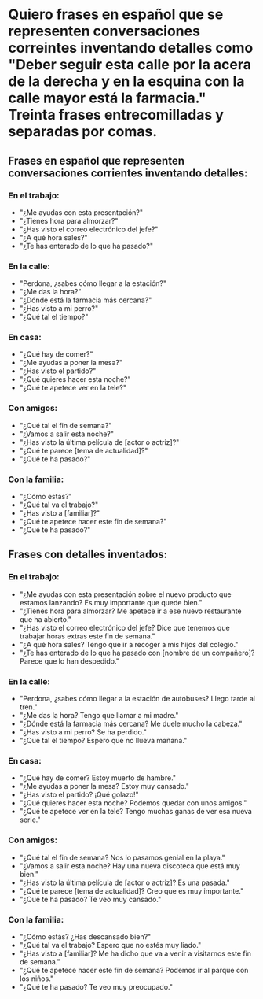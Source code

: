 # Quiero frases en español que se representen conversaciones correintes inventando detalles como "Deber seguir esta calle por la acera de la derecha y en la esquina con la calle mayor está la farmacia." Treinta frases entrecomilladas y separadas por comas.


## Frases en español que representen conversaciones corrientes inventando detalles:

### En el trabajo:
  * "¿Me ayudas con esta presentación?"
  * "¿Tienes hora para almorzar?"
  * "¿Has visto el correo electrónico del jefe?"
  * "¿A qué hora sales?"
  * "¿Te has enterado de lo que ha pasado?"

### En la calle:
  * "Perdona, ¿sabes cómo llegar a la estación?"
  * "¿Me das la hora?"
  * "¿Dónde está la farmacia más cercana?"
  * "¿Has visto a mi perro?"
  * "¿Qué tal el tiempo?"

### En casa:
  * "¿Qué hay de comer?"
  * "¿Me ayudas a poner la mesa?"
  * "¿Has visto el partido?"
  * "¿Qué quieres hacer esta noche?"
  * "¿Qué te apetece ver en la tele?"

### Con amigos:
  * "¿Qué tal el fin de semana?"
  * "¿Vamos a salir esta noche?"
  * "¿Has visto la última película de [actor o actriz]?"
  * "¿Qué te parece [tema de actualidad]?"
  * "¿Qué te ha pasado?"

### Con la familia:
  * "¿Cómo estás?"
  * "¿Qué tal va el trabajo?"
  * "¿Has visto a [familiar]?"
  * "¿Qué te apetece hacer este fin de semana?"
  * "¿Qué te ha pasado?"

## Frases con detalles inventados:

### En el trabajo:
  * "¿Me ayudas con esta presentación sobre el nuevo producto que estamos lanzando? Es muy importante que quede bien."
  * "¿Tienes hora para almorzar? Me apetece ir a ese nuevo restaurante que ha abierto."
  * "¿Has visto el correo electrónico del jefe? Dice que tenemos que trabajar horas extras este fin de semana."
  * "¿A qué hora sales? Tengo que ir a recoger a mis hijos del colegio."
  * "¿Te has enterado de lo que ha pasado con [nombre de un compañero]? Parece que lo han despedido."

### En la calle:
  * "Perdona, ¿sabes cómo llegar a la estación de autobuses? Llego tarde al tren."
  * "¿Me das la hora? Tengo que llamar a mi madre."
  * "¿Dónde está la farmacia más cercana? Me duele mucho la cabeza."
  * "¿Has visto a mi perro? Se ha perdido."
  * "¿Qué tal el tiempo? Espero que no llueva mañana."

### En casa:
  * "¿Qué hay de comer? Estoy muerto de hambre."
  * "¿Me ayudas a poner la mesa? Estoy muy cansado."
  * "¿Has visto el partido? ¡Qué golazo!"
  * "¿Qué quieres hacer esta noche? Podemos quedar con unos amigos."
  * "¿Qué te apetece ver en la tele? Tengo muchas ganas de ver esa nueva serie."

### Con amigos:
  * "¿Qué tal el fin de semana? Nos lo pasamos genial en la playa."
  * "¿Vamos a salir esta noche? Hay una nueva discoteca que está muy bien."
  * "¿Has visto la última película de [actor o actriz]? Es una pasada."
  * "¿Qué te parece [tema de actualidad]? Creo que es muy importante."
  * "¿Qué te ha pasado? Te veo muy cansado."

### Con la familia:
  * "¿Cómo estás? ¿Has descansado bien?"
  * "¿Qué tal va el trabajo? Espero que no estés muy liado."
  * "¿Has visto a [familiar]? Me ha dicho que va a venir a visitarnos este fin de semana."
  * "¿Qué te apetece hacer este fin de semana? Podemos ir al parque con los niños."
  * "¿Qué te ha pasado? Te veo muy preocupado."
